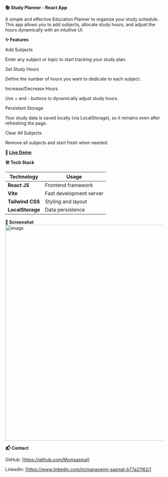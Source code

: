 **📚 Study Planner - React App**

A simple and effective Education Planner to organize your study schedule.
This app allows you to add subjects, allocate study hours, and adjust the hours dynamically with an intuitive UI.

**✨ Features**

Add Subjects

Enter any subject or topic to start tracking your study plan.

Set Study Hours

Define the number of hours you want to dedicate to each subject.

Increase/Decrease Hours

Use + and - buttons to dynamically adjust study hours.

Persistent Storage

Your study data is saved locally (via LocalStorage), so it remains even after refreshing the page.

Clear All Subjects

Remove all subjects and start fresh when needed.

**🔗 [Live Demo](https://study-planner-react.vercel.app/)**

**🛠️ Tech Stack**

| Technology       | Usage                   |
| ---------------- | ----------------------- |
| **React JS**     | Frontend framework      |
| **Vite**         | Fast development server |
| **Tailwind CSS** | Styling and layout      |
| **LocalStorage** | Data persistence        |

**📸 Screenshot**
<img width="1359" height="687" alt="image" src="https://github.com/user-attachments/assets/fa8a3a7b-a5f6-4015-9327-437d2162fcde" />

**📬 Contact**

GitHub: [https://github.com/Monisasmal]

LinkedIn: [https://www.linkedin.com/in/manaswini-sasmal-b77a21162/]


